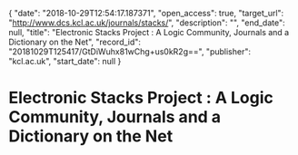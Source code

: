 {
  "date": "2018-10-29T12:54:17.187371", 
  "open_access": true, 
  "target_url": "http://www.dcs.kcl.ac.uk/journals/stacks/", 
  "description": "", 
  "end_date": null, 
  "title": "Electronic Stacks Project : A Logic Community, Journals and a Dictionary on the Net", 
  "record_id": "20181029T125417/GtDiWuhx81wChg+us0kR2g==", 
  "publisher": "kcl.ac.uk", 
  "start_date": null
}

# Electronic Stacks Project : A Logic Community, Journals and a Dictionary on the Net

